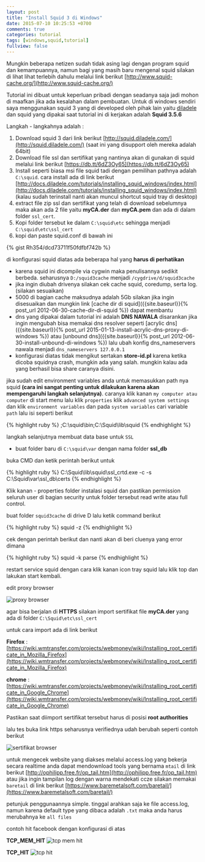 ```yaml
---
layout: post
title: "Install Squid 3 di Windows"
date: 2015-07-10 10:25:53 +0700
comments: true
categories: tutorial
tags: [windows,squid,tutorial]
fullview: false
---
```

Mungkin beberapa netizen sudah tidak asing lagi dengan program squid dan kemampuannya, namun bagi yang masih baru mengenal squid silakan di lihat lihat terlebih dahulu melalui link berikut [http://www.squid-cache.org/](http://www.squid-cache.org/)

Tutorial ini dibuat untuk keperluan pribadi dengan seadanya saja jadi mohon di maafkan jika ada kesalahan dalam pembuatan. Untuk di windows sendiri saya menggunakan squid 3 yang di developed oleh pihak lain yaitu [diladele](http://squid.diladele.com/) dan squid yang dipakai saat tutorial ini di kerjakan adalah **Squid 3.5.6**

Langkah - langkahnya adalah :

1. Download squid 3 dari link berikut [http://squid.diladele.com/](http://squid.diladele.com/) (saat ini yang disupport oleh mereka adalah 64bit)
2. Download file ssl dan sertifikat yang nantinya akan di gunakan di squid melalui link berikut [https://db.tt/6dZ3Oy65](https://db.tt/6dZ3Oy65)
3. Install seperti biasa msi file squid tadi dengan pemilihan pathnya adalah `C:\squid`. cara install ada di link berikut [http://docs.diladele.com/tutorials/installing_squid_windows/index.html](http://docs.diladele.com/tutorials/installing_squid_windows/index.html) (kalau sudah terinstall nanti akan muncul shortcut squid tray di desktop) 
4. extract file zip ssl dan sertifikat yang telah di download sebelumnya maka akan ada 2 file yaitu **myCA.der** dan **myCA.pem** dan ada di dalam folder `ssl_cert`. 
5. Kopi folder tersebut ke dalam `C:\squid\etc` sehingga menjadi `C:\squid\etc\ssl_cert`
6. kopi dan paste squid.conf di bawah ini

{% gist Rh354/dcd73711f50fdfbf742b %}

di konfigurasi squid diatas ada beberapa hal yang **harus di perhatikan**

- karena squid ini dicompile via cygwin maka penulisannya sedikit berbeda. seharusnya `D:/squid3cache` menjadi `/cygdrive/d/squid3cache`
- jika ingin diubah drivenya silakan cek cache squid, coredump, serta log. (silakan sesuaikan)
- 5000 di bagian cache maksudnya adalah 5Gb silakan jika ingin disesuaikan dan mungkin link [cache dir di squid]({{site.baseurl}}{% post_url 2012-06-30-cache-dir-di-squid %}) dapat membantu
- dns yang dipakai dalam tutorial ini adalah **DNS NAWALA** disarankan jika ingin mengubah bisa memakai dns resolver seperti [acrylic dns]({{site.baseurl}}{% post_url 2015-01-13-install-acrylic-dns-proxy-di-windows %}) atau [unbound dns]({{site.baseurl}}{% post_url 2012-06-30-install-unbound-di-windows %}) lalu ubah konfig dns_nameservers nawala menjadi `dns_nameservers 127.0.0.1`
- konfigurasi diatas tidak mengikut sertakan **store-id.pl** karena ketika dicoba squidnya crash, mungkin ada yang salah. mungkin kalau ada yang berhasil bisa share caranya disini.

jika sudah edit environment variables anda untuk memasukkan path nya squid **(cara ini sangat penting untuk dilakukan karena akan mempengaruhi langkah selanjutnya)**. caranya klik kanan `my computer atau computer` di start menu lalu klik `properties` klik `advanced system settings` dan klik `environment variables` dan pada `system variables` cari variable `path` lalu isi seperti berikut

{% highlight ruby %}
;C:\squid\bin;C:\Squid\lib\squid
{% endhighlight %}

langkah selanjutnya membuat data base untuk `SSL`

- buat folder baru di `C:\squid\var` dengan nama folder **ssl_db**

buka CMD dan ketik perintah berikut untuk 

{% highlight ruby %}
C:\Squid\lib\squid\ssl_crtd.exe -c -s C:\Squid\var\ssl_db\certs
{% endhighlight %}

Klik kanan - properties folder instalasi squid dan pastikan permission seluruh user di bagian security untuk folder tersebut read write atau full control.

buat folder `squid3cache` di drive D lalu ketik command berikut

{% highlight ruby %}
squid -z
{% endhighlight %}

cek dengan perintah berikut dan nanti akan di beri cluenya yang error dimana

{% highlight ruby %}
squid -k parse
{% endhighlight %}

restart service squid dengan cara klik kanan icon tray squid lalu klik top dan lakukan start kembali.

edit proxy browser

![proxy browser](http://s6.postimg.org/bqy7nj8ox/browser_proxy.png)

agar bisa berjalan di **HTTPS** silakan import sertifikat file **myCA.der** yang ada di folder `C:\Squid\etc\ssl_cert`

untuk cara import ada di link berikut

**Firefox** : [https://wiki.wmtransfer.com/projects/webmoney/wiki/Installing_root_certificate_in_Mozilla_Firefox](https://wiki.wmtransfer.com/projects/webmoney/wiki/Installing_root_certificate_in_Mozilla_Firefox)

**chrome**	: [https://wiki.wmtransfer.com/projects/webmoney/wiki/Installing_root_certificate_in_Google_Chrome](https://wiki.wmtransfer.com/projects/webmoney/wiki/Installing_root_certificate_in_Google_Chrome)

Pastikan saat diimport sertifikat tersebut harus di posisi **root authorities**

lalu tes buka link https seharusnya verifiednya udah berubah seperti contoh berikut

![sertifikat browser](http://s6.postimg.org/ovzhmwhmp/verified.png)

untuk mengecek website yang diakses melalui access.log yang bekerja secara realtime anda dapat mendownload tools yang bernama `mtail` di link berikut [http://ophilipp.free.fr/op_tail.htm](http://ophilipp.free.fr/op_tail.htm) atau jika ingin tampilan log dengan warna mendekati ccze silakan memakai `baretail` di link berikut [https://www.baremetalsoft.com/baretail/](https://www.baremetalsoft.com/baretail/) 

petunjuk penggunaannya simple. tinggal arahkan saja ke file access.log, namun karena default type yang dibaca adalah `.txt` maka anda harus merubahnya ke `all files`

contoh hit facebook dengan konfigurasi di atas

**TCP_MEM_HIT**
![tcp mem hit](http://s6.postimg.org/dd4loaaf5/tcp_mem_hit.png)

**TCP_HIT**
![tcp hit](http://s6.postimg.org/9uslrw9j5/tcp_hit.png)

